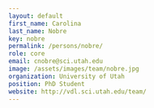 ```yaml
---
layout: default
first_name: Carolina
last_name: Nobre
key: nobre
permalink: /persons/nobre/
role: core
email: cnobre@sci.utah.edu
image: /assets/images/team/nobre.jpg
organization: University of Utah
position: PhD Student
website: http://vdl.sci.utah.edu/team/
---
```

